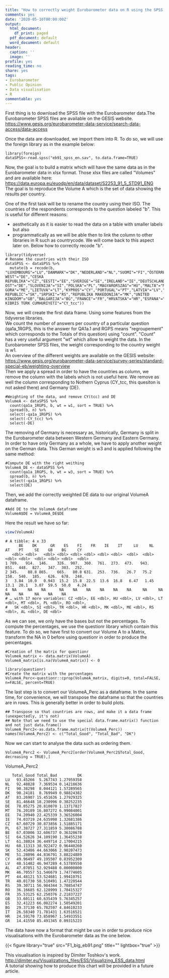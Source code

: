 ```yaml
---
title: "How to correctly weight Eurobarometer data on R using the SPSS file?"
comments: yes
date: '2020-05-10T00:00:00Z'
output:
  html_document:
    df_print: paged
  pdf_document: default
  word_document: default
header:
  caption: ''
  image: ''
profile: yes
reading_time: no
share: yes
tags:
- Eurobarometer
- Public Opinion
- Data visualisation
- R
commentable: yes
---
```



First thing is to download the SPSS file with the Eurobarometer data.The Eurobarometer SPSS files are available on the GESIS website. 
https://www.gesis.org/eurobarometer-data-service/search-data-access/data-access

Once the data are downloaded, we import them into R. To do so, we will use the foreign library as in the example below:
```{r eval = FALSE} 
library(foreign)
dataSPSS<-read.spss("eb91_spss_en.sav", to.data.frame=TRUE)
```

Now, the goal is to build a matrix which will have the same data as in the Eurobarometer data in xlsx format. 
Those xlsx files are called "Volumes" and are available here:   
https://data.europa.eu/euodp/en/data/dataset/S2253_91_5_STD91_ENG   
The goal is to reproduce the Volume A which is the set of data showing the results per country. 

One of the first task will be to rename the country using their ISO. The countries of the respondents corresponds to the question labeled "b". 
This is useful for different reasons: 
- aesthetically as it is easier to read the data on a table with smaller labels but also
- programmatically as we will be able then to link the column to other libraries in R such as countrycode. We will come back to this aspect later on. 
Below how to correctly recode "b". 

```{r eval = FALSE} 
library(tidyverse)
# Rename the countries with their ISO
dataSPSS <- dataSPSS %>% 
  mutate(b = recode(b, "LUXEMBOURG"="LU","DANMARK"="DK","NEDERLAND"="NL","SUOMI"="FI","ÖSTERREICH"="AT","DEUTSCHLAND WEST"="DE","CESKA REPUBLIKA"="CZ","EESTI"="EE","SVERIGE"="SE","IRELAND"="IE","DEUTSCHLAND OST"="DE","SLOVENIJA"="SI","POLSKA"="PL","MAGYARORSZAG"="HU","MALTA"="MT","BELGIQUE"="BE","TURKIYE"="TR","CRNA GORA"="ME","LIETUVA"="LT","KYPROS"="CY","PORTUGAL"="PT","LATVIA"="LV","SHQIPERIA"="AL","ROMANIA"="RO","SLOVENSKA REPUBLIC"="SK","SRPSKI"="RS","REPUBLIKA MAKEDONIJA"="MK","UNITED KINGDOM"="GB","BALGARIJA"="BG","FRANCE"="FR","HRVATSKA"="HR","ESPANA"="ES","ITALIA"="IT","ELLADA"="GR","KUZEY KIBRIS TÜRK CUMHURIYETI"="CY_tcc")) 
```

Now, we will create the first data frame. Using some features from the tidyverse libraries.    
We count the number of answers per country of a particular question (qa1a_1RGPS, this is the answer for QA1a.1 and RGPS means "regroupement" which corresponds to the Totals of this question) using "count". "Count" has a very useful argument "wt" which allow to weight the data. In the Eurobarometer SPSS files, the weight corresponding to the country weight is w1.    
An overview of the different weights are available on the GESIS website:    
https://www.gesis.org/eurobarometer-data-service/survey-series/standard-special-eb/weighting-overview       
Then we apply a spread in order to have the countries as column, we remove the column with the labels which is not useful here. We remove as well the column corresponding to Nothern Cyprus (CY_tcc, this quesiton is not asked there) and Germany (DE). 

```{r eval = FALSE} 
#Weighting of the data, and remove CY(tcc) and DE
VolumeA <- dataSPSS %>% 
  count(qa1a_1RGPS, b, wt = w1, sort = TRUE) %>% 
  spread(b, n) %>% 
  select(-qa1a_1RGPS) %>% 
  select(-CY_tcc) %>% 
  select(-DE)
```

The removing of Germany is necessary as, historically, Germany is split in the Eurobarometer data between Western Germany and Eastern Germany. In order to have only Germany as a whole, we have to apply another weight on the German data. This German weight is w3 and is applied following the same method:

```{r eval = FALSE} 
#Compute DE with the right weithing
VolumeA_DE <- dataSPSS %>% 
  count(qa1a_1RGPS, b, wt = w3, sort = TRUE) %>% 
  spread(b, n) %>% 
  select(-qa1a_1RGPS) %>% 
  select(DE)
```

Then, we add the correctly weighted DE data to our original VolumeA dataframe. 

```{r eval = FALSE} 
#Add DE to the VolumeA dataframe
VolumeA$DE = VolumeA_DE$DE
```

Here the result we have so far: 

```r 
view(VolumeA)
```
```
# A tibble: 4 x 33
      BE    DK      GR    ES    FI    FR    IE    IT     LU     NL    AT    PT     SE    GB    BG     CY
   <dbl> <dbl>   <dbl> <dbl> <dbl> <dbl> <dbl> <dbl>  <dbl>  <dbl> <dbl> <dbl>  <dbl> <dbl> <dbl>  <dbl>
1 709.   914.  146.    326.  907.  360.  761.  273.  473.   943.   851.  448.  827.   347.  303.  252.  
2 345.    88.8 865.    665.   80.8 631.  253.  736.   26.7   75.2  158.  540.  185.   626.  678.  248.  
3   3.84  10.0   0.943  15.2  15.8  22.5  13.6  16.8   6.47   1.45  13.1  20.1   3.07  59.5  50.0   4.24
4  NA     NA    NA      NA    NA    NA    NA    NA    NA     NA     NA    NA    NA     NA    NA    NA   
# … with 17 more variables: CZ <dbl>, EE <dbl>, HU <dbl>, LV <dbl>, LT <dbl>, MT <dbl>, PL <dbl>, RO <dbl>,
#   SK <dbl>, SI <dbl>, TR <dbl>, HR <dbl>, MK <dbl>, ME <dbl>, RS <dbl>, AL <dbl>, DE <dbl>
```

As we can see, we only have the bases but not the percentages. To compute the percentages, we use the questionr library which contain this feature. To do so, we have first to convert our Volume A to a Matrix, transform the NA in 0 before using questionr in order to produce the percentages. 

```{r eval = FALSE} 
#Creation of the matrix for questionr 
VolumeA_matrix <- data.matrix(VolumeA)
VolumeA_matrix[is.na(VolumeA_matrix)] <- 0

library(questionr)
#Create the matrix with the percentages
VolumeA_Perc<-questionr::cprop(VolumeA_matrix, digits=0, total=FALSE, n=FALSE, percent=TRUE)
```

The last step is to convert our VolumeA_Perc as a dataframe. In the same time, for convenience, we will transpose the dataframe so that the countries are in rows. This is generally better in order to build plots. 

```{r eval = FALSE} 
## Transpose so that countries are rows, and make it a data frame (unexpectedly, it's not)
## Note that we need to use the special data.frame.matrix() function and not just data.frame()
VolumeA_Perc2<-as.data.frame.matrix(t(VolumeA_Perc)) 
names(VolumeA_Perc2) <- c("Total_Good", "Total_Bad", "DK")
```

Now we can start to analyse the data such as ordering them. 

```{r eval = FALSE} 
VolumeA_Perc2 <- VolumeA_Perc2[order(VolumeA_Perc2$Total_Good, decreasing = TRUE),]
```

VolumeA_Perc2

```
   Total_Good Total_Bad         DK
LU   93.45266  5.267743 1.27959358
NL   92.48828  7.369534 0.14218636
FI   90.38298  8.044121 1.57289565
DK   90.24181  8.769949 0.98824382
AT   83.26907 15.451636 1.27929325
SE   81.46648 18.230996 0.30252235
DE   78.05275 20.810070 1.13717827
MT   76.20189 16.807272 6.99084001
EE   74.20940 22.425339 3.36526004
IE   74.03719 24.635998 1.32681386
CZ   67.60729 30.873856 1.51885171
PL   67.38727 27.311859 5.30086788
BE   67.03006 32.606737 0.36320678
SI   64.52626 34.109190 1.36455238
LT   61.38024 36.449714 2.17004215
HU   60.11313 38.922472 0.96440260
SK   52.43486 44.663066 2.90207473
ME   51.28096 44.836791 3.88224889
CY   49.96497 49.195507 0.83952309
LV   48.51482 46.947289 4.53789550
AL   47.07051 52.929488 0.00000000
MK   46.70557 51.546679 1.74774605
PT   44.48121 53.524681 1.99410751
TR   40.01730 58.510491 1.47220544
RS   39.30711 56.984344 3.70854747
RO   36.16685 62.128999 1.70415327
FR   35.53125 62.250376 2.21837227
GB   33.60111 60.635439 5.76345257
ES   32.41223 66.082274 1.50549201
BG   29.37130 65.782597 4.84610233
IT   26.58340 71.781431 1.63516521
HR   24.59170 73.858967 1.54933551
GR   14.41550 85.491345 0.09315223
```

The data have now a format that might be use in order to produce nice visualisations with the Eurobarometer data as the one below.

{{< figure library="true" src="F1_big_eb91.png" title="" lightbox="true" >}}

This visualisation is inspired by Dimiter Toshkov's work.     
http://dimiter.eu/Visualizations_files/ESS/Visualizing_ESS_data.html     
A tutorial showing how to produce this chart will be provided in a future article. 


